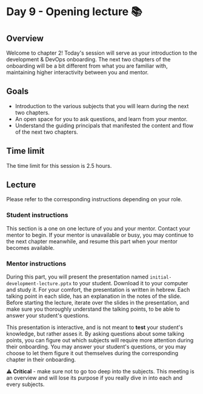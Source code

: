 # Day 9 - Opening lecture 📚

## Overview

Welcome to chapter 2! Today's session will serve as your introduction to the development & DevOps onboarding.
The next two chapters of the onboarding will be a bit different from what you are familiar with, maintaining higher interactivity between you and mentor.

## Goals

- Introduction to the various subjects that you will learn during the next two chapters.
- An open space for you to ask questions, and learn from your mentor.
- Understand the guiding principals that manifested the content and flow of the next two chapters.

## Time limit

The time limit for this session is 2.5 hours.

## Lecture

Please refer to the corresponding instructions depending on your role.

### Student instructions

This section is a one on one lecture of you and your mentor. Contact your mentor to begin. If your mentor is unavailable or busy, you may continue to the next chapter meanwhile, and resume this part when your mentor becomes available.

### Mentor instructions

During this part, you will present the presentation named `initial-development-lecture.pptx` to your student. Download it to your computer and study it.
For your comfort, the presentation is written in hebrew.
Each talking point in each slide, has an explanation in the notes of the slide. Before starting the lecture, iterate over the slides in the presentation, and make sure you thoroughly understand the talking points, to be able to answer your student's questions.

This presentation is interactive, and is not meant to **test** your student's knowledge, but rather asses it. By asking questions about some talking points, you can figure out which subjects will require more attention during their onboarding. You may answer your student's questions, or you may choose to let them figure it out themselves during the corresponding chapter in their onboarding.

**⚠️ Critical** - make sure not to go too deep into the subjects. This meeting is an overview and will lose its purpose if you really dive in into each and every subjects.
